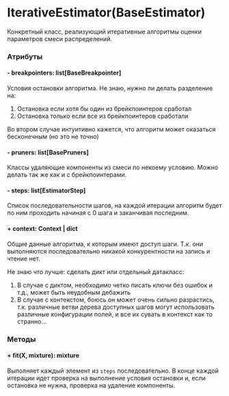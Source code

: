 # IterativeEstimator(BaseEstimator)

Конкретный класс, реализующий итеративные алгоритмы оценки параметров смеси распределений.

### Атрибуты

#### - breakpointers: list[BaseBreakpointer]

Условия остановки алгоритма. Не знаю, нужно ли делать разделение на:

1. Остановка если хотя бы один из брейкпоинтеров сработал
2. Остановка только если все из брейкпоинтеров сработали

Во втором случае интуитивно кажется, что алгоритм может оказаться бесконечным (но это не точно)



#### - pruners: list[BasePruners]

Классы удаляющие компоненты из смеси по некоему условию. Можно делать так же как и с брейкпоинтерами.



#### - steps: list[EstimatorStep]

Список последовательности шагов, на каждой итерации алгоритм будет по ним проходить начиная с 0 шага и заканчивая последним.



#### + context: Context | dict

Общие данные алгоритма, к которым имеют доступ шаги. Т.к. они выполняются последовательно никакой конкурентности на запись и чтение нет.

Не знаю что лучше: сделать дикт или отдельный датакласс:

1. В случае с диктом, необходимо четко писать ключи без ошибок и т.д., может быть неудобным дебажить
2. В случае с контекстом, боюсь он может очень сильно разрастись, т.к. различные ветви дерева доступных шагов могут использовать различные конфигурации полей, и все их сувать в контекст как то странно...



### Методы

#### + fit(X, mixture): mixture

Выполняет каждый элемент из `steps` последовательно. В конце каждой итерации идет проверка на выполнение условия остановки и, если остановка не нужна, проверка на удаление компоненты.